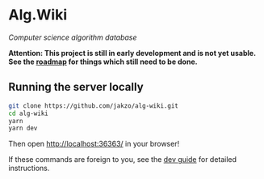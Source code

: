 # Alg.Wiki

_Computer science algorithm database_

**Attention: This project is still in early development and is not yet usable. See the [roadmap](https://github.com/jakzo/alg-wiki/wiki/Roadmap) for things which still need to be done.**

## Running the server locally

```sh
git clone https://github.com/jakzo/alg-wiki.git
cd alg-wiki
yarn
yarn dev
```

Then open [http://localhost:36363/](http://localhost:36363/) in your browser!

If these commands are foreign to you, see the [dev guide](https://github.com/jakzo/alg-wiki/wiki/Setting-Up-an-Efficient-Dev-Environment) for detailed instructions.
